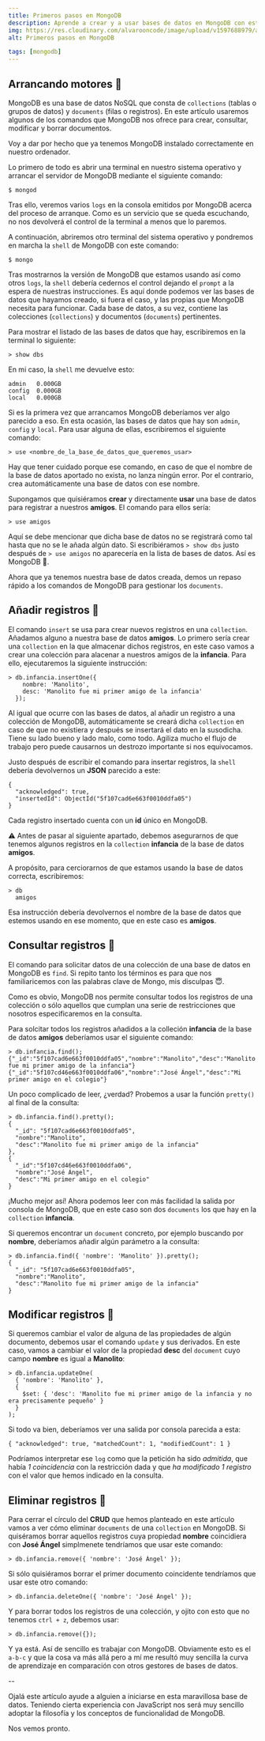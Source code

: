 ```yaml
---
title: Primeros pasos en MongoDB
description: Aprende a crear y a usar bases de datos en MongoDB con este sencillo tutorial.
img: https://res.cloudinary.com/alvarooncode/image/upload/v1597688979/alvarosaavedradiaz/articles/placeholder_f6z0um.png
alt: Primeros pasos en MongoDB

tags: [mongodb]
---
```


## Arrancando motores 🚀

MongoDB es una base de datos NoSQL que consta de `collections` (tablas o grupos de datos) y `documents` (filas o registros). En este artículo usaremos algunos de los comandos que MongoDB nos ofrece para crear, consultar, modificar y borrar documentos.

Voy a dar por hecho que ya tenemos MongoDB instalado correctamente en nuestro ordenador.

Lo primero de todo es abrir una terminal en nuestro sistema operativo y arrancar el servidor de MongoDB mediante el siguiente comando:

```
$ mongod
```

Tras ello, veremos varios `logs` en la consola emitidos por MongoDB acerca del proceso de arranque. Como es un servicio que se queda escuchando, no nos devolverá el control de la terminal a menos que lo paremos.

A continuación, abriremos otro terminal del sistema operativo y pondremos en marcha la `shell` de MongoDB con este comando:

```
$ mongo
```

Tras mostrarnos la versión de MongoDB que estamos usando así como otros `logs`, la `shell` debería cedernos el control dejando el `prompt` a la espera de nuestras instrucciones. Es aquí donde podemos ver las bases de datos que hayamos creado, si fuera el caso, y las propias que MongoDB necesita para funcionar. Cada base de datos, a su vez, contiene las colecciones (`collections`) y documentos (`documents`) pertinentes.

Para mostrar el listado de las bases de datos que hay, escribiremos en la terminal lo siguiente:

```
> show dbs
```

En mi caso, la `shell` me devuelve esto:

```
admin   0.000GB
config  0.000GB
local   0.000GB
```

Si es la primera vez que arrancamos MongoDB deberíamos ver algo parecido a eso. En esta ocasión, las bases de datos que hay son `admin`, `config` y `local`. Para usar alguna de ellas, escribiremos el siguiente comando:

```
> use <nombre_de_la_base_de_datos_que_queremos_usar>
```

Hay que tener cuidado porque ese comando, en caso de que el nombre de la base de datos aportado no exista, no lanza ningún error. Por el contrario, crea automáticamente una base de datos con ese nombre.

Supongamos que quisiéramos **crear** y directamente **usar** una base de datos para registrar a nuestros **amigos**. El comando para ellos sería:

```
> use amigos
```

Aquí se debe mencionar que dicha base de datos no se registrará como tal hasta que no se le añada algún dato. Si escribiéramos `> show dbs` justo después de `> use amigos` no aparecería en la lista de bases de datos. Así es MongoDB 🤷.

Ahora que ya tenemos nuestra base de datos creada, demos un repaso rápido a los comandos de MongoDB para gestionar los `documents`.

## Añadir registros 📝

El comando `insert` se usa para crear nuevos registros en una `collection`. Añadamos alguno a nuestra base de datos **amigos**. Lo primero sería crear una `collection` en la que almacenar dichos registros, en este caso vamos a crear una colección para alacenar a nuestros amigos de la **infancia**. Para ello, ejecutaremos la siguiente instrucción:

```
> db.infancia.insertOne({
    nombre: 'Manolito',
    desc: 'Manolito fue mi primer amigo de la infancia'
  });
```

Al igual que ocurre con las bases de datos, al añadir un registro a una colección de MongoDB, automáticamente se creará dicha `collection` en caso de que no existiera y después se insertará el dato en la susodicha. Tiene su lado bueno y lado malo, como todo. Agiliza mucho el flujo de trabajo pero puede causarnos un destrozo importante si nos equivocamos.

Justo después de escribir el comando para insertar registros, la `shell` debería devolvernos un **JSON** parecido a este:

```
{
  "acknowledged": true,
  "insertedId": ObjectId("5f107cad6e663f0010ddfa05")
}
```

Cada registro insertado cuenta con un **id** único en MongoDB.

⚠️ Antes de pasar al siguiente apartado, debemos asegurarnos de que tenemos algunos registros en la `collection` **infancia** de la base de datos **amigos**.

A propósito, para cerciorarnos de que estamos usando la base de datos correcta, escribiremos:

```
> db
  amigos
```

Esa instrucción debería devolvernos el nombre de la base de datos que estemos usando en ese momento, que en este caso es **amigos**.

## Consultar registros 📑

El comando para solicitar datos de una colección de una base de datos en MongoDB es `find`. Si repito tanto los términos es para que nos familiaricemos con las palabras clave de Mongo, mis disculpas 😇.

Como es obvio, MongoDB nos permite consultar todos los registros de una colección o sólo aquellos que cumplan una serie de restricciones que nosotros especificaremos en la consulta.

Para solcitar todos los registros añadidos a la colleción **infancia** de la base de datos **amigos** deberíamos usar el siguiente comando:

```
> db.infancia.find();
{"_id":"5f107cad6e663f0010ddfa05","nombre":"Manolito","desc":"Manolito fue mi primer amigo de la infancia"}
{"_id":"5f107cd46e663f0010ddfa06","nombre":"José Ángel","desc":"Mi primer amigo en el colegio"}
```

Un poco complicado de leer, ¿verdad? Probemos a usar la función `pretty()` al final de la consulta:

```
> db.infancia.find().pretty();
{
  "_id": "5f107cad6e663f0010ddfa05",
  "nombre":"Manolito",
  "desc":"Manolito fue mi primer amigo de la infancia"
},
{
  "_id":"5f107cd46e663f0010ddfa06",
  "nombre":"José Ángel",
  "desc":"Mi primer amigo en el colegio"
}
```

¡Mucho mejor así! Ahora podemos leer con más facilidad la salida por consola de MongoDB, que en este caso son dos `documents` los que hay en la `collection` **infancia**.

Si queremos encontrar un `document` concreto, por ejemplo buscando por **nombre**, deberíamos añadir algún parámetro a la consulta:

```
> db.infancia.find({ 'nombre': 'Manolito' }).pretty();
{
  "_id": "5f107cad6e663f0010ddfa05",
  "nombre":"Manolito",
  "desc":"Manolito fue mi primer amigo de la infancia"
}
```

## Modificar registros 📝

Si queremos cambiar el valor de alguna de las propiedades de algún documento, debemos usar el comando `update` y sus derivados. En este caso, vamos a cambiar el valor de la propiedad **desc** del `document` cuyo campo **nombre** es igual a **Manolito**:

```
> db.infancia.updateOne(
  { 'nombre': 'Manolito' },
  {
    $set: { 'desc': 'Manolito fue mi primer amigo de la infancia y no era precisamente pequeño' }
  }
);
```

Si todo va bien, deberíamos ver una salida por consola parecida a esta:

```
{ "acknowledged": true, "matchedCount": 1, "modifiedCount": 1 }
```

Podríamos interpretar ese `log` como que la petición ha sido _admitida_, que había _1 coincidencia_ con la restricción dada y que _ha modificado 1 registro_ con el valor que hemos indicado en la consulta.

## Eliminar registros 🚮

Para cerrar el círculo del **CRUD** que hemos planteado en este artículo vamos a ver cómo eliminar `documents` de una `collection` en MongoDB. Si quiséramos borrar aquellos registros cuya propiedad **nombre** coincidiera con **José Ángel** simplmenete tendríamos que usar este comando:

```
> db.infancia.remove({ 'nombre': 'José Ángel' });
```

Si sólo quisiéramos borrar el primer documento coincidente tendríamos que usar este otro comando:

```
> db.infancia.deleteOne({ 'nombre': 'José Ángel' });
```

Y para borrar todos los registros de una colección, y ojito con esto que no tenemos `ctrl + z`, debemos usar:

```
> db.infancia.remove({});
```

Y ya está. Así de sencillo es trabajar con MongoDB. Obviamente esto es el `a-b-c` y que la cosa va más allá pero a mí me resultó muy sencilla la curva de aprendizaje en comparación con otros gestores de bases de datos.

--

Ojalá este artículo ayude a alguien a iniciarse en esta maravillosa base de datos. Teniendo cierta experiencia con JavaScript nos será muy sencillo adoptar la filosofía y los conceptos de funcionalidad de MongoDB.

Nos vemos pronto.
